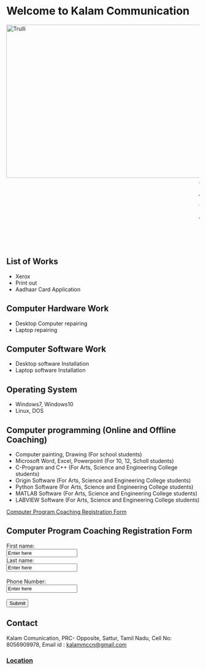 <html>
<marquee behavior="scroll" direction="left"> <font size="20" color="blue"> 
கலாம்  தொடர்பு மற்றும் வலைப்பின்னல் - Welcome to Kalam Communication </font></marquee>
</html>

# Welcome to Kalam Communication 
<html>
<body>
<img src="im3.png" alt="Trulli" width="800" height="400">
</body>
</html>

<html>
<marquee behavior="scroll" direction="left"> <font size="30" color="blue"> Xerox------Printout-------Computer Software and Hardware-----</font></marquee>
</html>

<html>
<marquee behavior="scroll" direction="left"> <font size="20" color="red"> 	Xerox	A4-Paper-1page-1Rs, A3-Paper-1page-3Rs, Legal-Paper-1page-2Rs
</font></marquee>
</html>
 
<html>
<marquee behavior="scroll" direction="left"> <font size="20" color="green"> 	Printout	A4-Paper-1page-2Rs, A3-Paper-1page-6Rs, Legal-Paper-1page-3Rs
</font></marquee>
</html>

## List of Works
* Xerox  
* Print out
* Aadhaar Card Application

## Computer Hardware Work
* Desktop Computer repairing 
* Laptop repairing 

## Computer Software Work
* Desktop software Installation
* Laptop software Installation

## Operating System
* Windows7, Windows10
* Linux, DOS

## Computer programming (Online and Offline Coaching)
* Computer painting, Drawing (For school students)
* Microsoft Word, Excel, Powerpoint (For 10, 12, Scholl students)
* C-Program and C++ (For Arts, Science and Engineering College students)
* Origin Software (For Arts, Science and Engineering College students)
* Python Software (For Arts, Science and Engineering College students)
* MATLAB Software (For Arts, Science and Engineering College students)
* LABVIEW Software (For Arts, Science and Engineering College students)

[Computer Program Coaching Registration Form](https://github.com/siva198432/KalamCommunication/blob/master/studentregistration.html)

<html>
<body>

<h2>Computer Program Coaching Registration Form</h2>

<form action="https://github.com/siva198432/KalamCommunication/blob/master/Registration.php" method="get">
  First name:<br>
  <input type="text" name="firstname" value="Enter here">
  <br>
  Last name:<br>
  <input type="text" name="lastname" value="Enter here">
  <br><br>
  Phone Number:<br>
  <input type="text" name="mobilenumber" value="Enter here">
  <br><br>
  <input type="submit" value="Submit">
</form> 
</body>
</html>


## Contact
Kalam Comunication,
PRC- Opposite, Sattur,
Tamil Nadu,
Cell No: 8056909978,
Email id : kalammccn@gmail.com

### [Location](https://www.google.com/maps/place/KALAM+CUMMUNICATION/@9.370225,77.913702,21z/data=!4m5!3m4!1s0x3b06cbc616f6c069:0x6d0e8b20634bf4e3!8m2!3d9.3681108!4d77.9152959)
